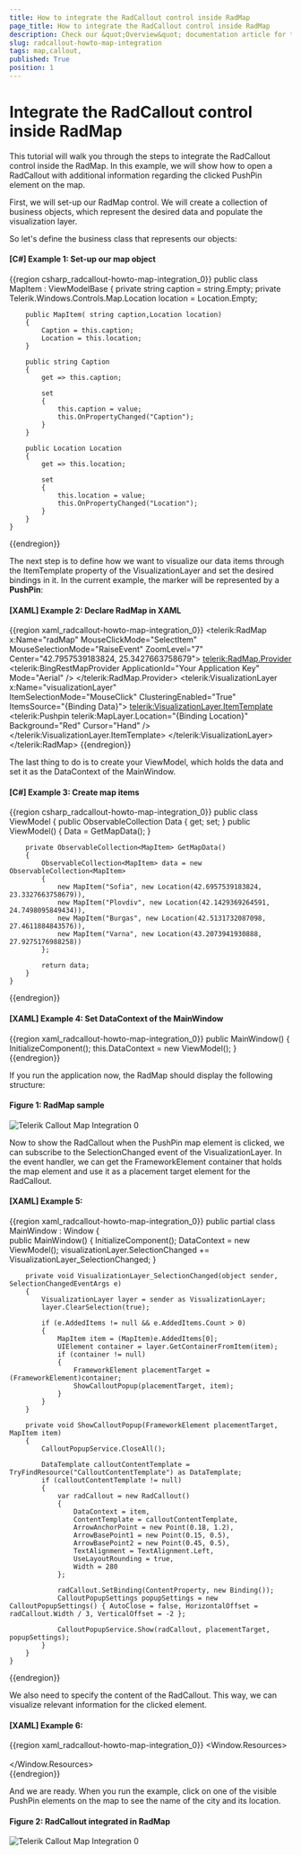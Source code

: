 ```yaml
---
title: How to integrate the RadCallout control inside RadMap
page_title: How to integrate the RadCallout control inside RadMap
description: Check our &quot;Overview&quot; documentation article for the RadCallout {{ site.framework_name }} control.
slug: radcallout-howto-map-integration
tags: map,callout,
published: True
position: 1
---
```


# Integrate the RadCallout control inside RadMap

This tutorial will walk you through the steps to integrate the RadCallout control inside the RadMap. In this example, we will show how to open a RadCallout with additional information regarding the clicked PushPin element on the map.

First, we will set-up our RadMap control. We will create a collection of business objects, which represent the desired data and populate the visualization layer.

So let's define the business class that represents our objects: 

#### __[C#] Example 1: Set-up our map object__
{{region csharp_radcallout-howto-map-integration_0}}
	public class MapItem : ViewModelBase
	{
		private string caption = string.Empty;
		private Telerik.Windows.Controls.Map.Location location = Location.Empty;

		public MapItem( string caption,Location location)
		{
			Caption = this.caption;
			Location = this.location;
		}        

		public string Caption
		{
			get => this.caption;

			set
			{
				this.caption = value;
				this.OnPropertyChanged("Caption");
			}
		}

		public Location Location
		{
			get => this.location;

			set
			{
				this.location = value;
				this.OnPropertyChanged("Location");
			}
		}        
	}
{{endregion}}

The next step is to define how we want to visualize our data items through the ItemTemplate property of the VisualizationLayer and set the desired bindings in it. In the current example, the marker will be represented by a __PushPin__:   

#### __[XAML] Example 2: Declare RadMap in XAML__
{{region xaml_radcallout-howto-map-integration_0}}
	<telerik:RadMap x:Name="radMap" MouseClickMode="SelectItem" 
		MouseSelectionMode="RaiseEvent" 
		ZoomLevel="7" 
		Center="42.7957539183824, 25.3427663758679">
		<telerik:RadMap.Provider>
			<telerik:BingRestMapProvider ApplicationId="Your Application Key" Mode="Aerial" />
		</telerik:RadMap.Provider>
		<telerik:VisualizationLayer x:Name="visualizationLayer"                                        
								ItemSelectionMode="MouseClick"
								ClusteringEnabled="True"
								ItemsSource="{Binding Data}">
			<telerik:VisualizationLayer.ItemTemplate>
				<DataTemplate>
					<telerik:Pushpin telerik:MapLayer.Location="{Binding Location}" Background="Red" Cursor="Hand" />
				</DataTemplate>
			</telerik:VisualizationLayer.ItemTemplate>
		</telerik:VisualizationLayer>
	</telerik:RadMap>
{{endregion}}

The last thing to do is to create your ViewModel, which holds the data and set it as the DataContext of the MainWindow.

#### __[C#] Example 3: Create map items__
{{region csharp_radcallout-howto-map-integration_0}}
	public class ViewModel
    {
        public ObservableCollection<MapItem> Data { get; set; }
        public ViewModel()
        {
            Data = GetMapData();
        }

        private ObservableCollection<MapItem> GetMapData()
        {
            ObservableCollection<MapItem> data = new ObservableCollection<MapItem>
            {
                new MapItem("Sofia", new Location(42.6957539183824, 23.3327663758679)),
                new MapItem("Plovdiv", new Location(42.1429369264591, 24.7498095849434)),
                new MapItem("Burgas", new Location(42.5131732087098, 27.4611884843576)),
                new MapItem("Varna", new Location(43.2073941930888, 27.9275176988258))
            };

            return data;
        }
    }
{{endregion}}

#### __[XAML] Example 4: Set DataContext of the MainWindow__
{{region xaml_radcallout-howto-map-integration_0}}
	public MainWindow()
	{
		InitializeComponent();
		this.DataContext = new ViewModel();
	}   
{{endregion}}

If you run the application now, the RadMap should display the following structure:

#### Figure 1: RadMap sample
![Telerik Callout Map Integration 0](images/callout_howto_map_integration_1.png)

Now to show the RadCallout when the PushPin map element is clicked, we can subscribe to the SelectionChanged event of the VisualizationLayer. In the event handler, we can get the FrameworkElement container that holds the map element and use it as a placement target element for the RadCallout.

#### __[XAML] Example 5:__
{{region xaml_radcallout-howto-map-integration_0}}
	public partial class MainWindow : Window
	{      
		public MainWindow()
		{
			InitializeComponent();
			DataContext = new ViewModel();
			visualizationLayer.SelectionChanged += VisualizationLayer_SelectionChanged;
		}

		private void VisualizationLayer_SelectionChanged(object sender, SelectionChangedEventArgs e)
		{
			VisualizationLayer layer = sender as VisualizationLayer;
			layer.ClearSelection(true);

			if (e.AddedItems != null && e.AddedItems.Count > 0)
			{
				MapItem item = (MapItem)e.AddedItems[0];
				UIElement container = layer.GetContainerFromItem(item);
				if (container != null)
				{
					FrameworkElement placementTarget = (FrameworkElement)container;
					ShowCalloutPopup(placementTarget, item);
				}
			}
		}

		private void ShowCalloutPopup(FrameworkElement placementTarget, MapItem item)
		{
			CalloutPopupService.CloseAll();

			DataTemplate calloutContentTemplate = TryFindResource("CalloutContentTemplate") as DataTemplate;
			if (calloutContentTemplate != null)
			{
				var radCallout = new RadCallout()
				{
					DataContext = item,
					ContentTemplate = calloutContentTemplate,
					ArrowAnchorPoint = new Point(0.18, 1.2),
					ArrowBasePoint1 = new Point(0.15, 0.5),
					ArrowBasePoint2 = new Point(0.45, 0.5),
					TextAlignment = TextAlignment.Left,
					UseLayoutRounding = true,
					Width = 280
				};

				radCallout.SetBinding(ContentProperty, new Binding());
				CalloutPopupSettings popupSettings = new CalloutPopupSettings() { AutoClose = false, HorizontalOffset = radCallout.Width / 3, VerticalOffset = -2 };              

				CalloutPopupService.Show(radCallout, placementTarget, popupSettings);
			}
		}
	}
{{endregion}}

We also need to specify the content of the RadCallout. This way, we can visualize relevant information for the clicked element.

#### __[XAML] Example 6:__
{{region xaml_radcallout-howto-map-integration_0}}
	<Window.Resources>        
		<DataTemplate x:Key="CalloutContentTemplate">
			<StackPanel>
				<TextBlock Text="{Binding Caption}" />
				<StackPanel Orientation="Horizontal">
					<TextBlock Text="Location: "/>
					<TextBlock Text="{Binding Location}"/>
				</StackPanel>
			</StackPanel>
		</DataTemplate>        
	</Window.Resources>  
{{endregion}}

And we are ready. When you run the example, click on one of the visible PushPin elements on the map to see the name of the city and its location.

#### Figure 2: RadCallout integrated in RadMap
![Telerik Callout Map Integration 0](images/callout_howto_map_integration_2.png)
